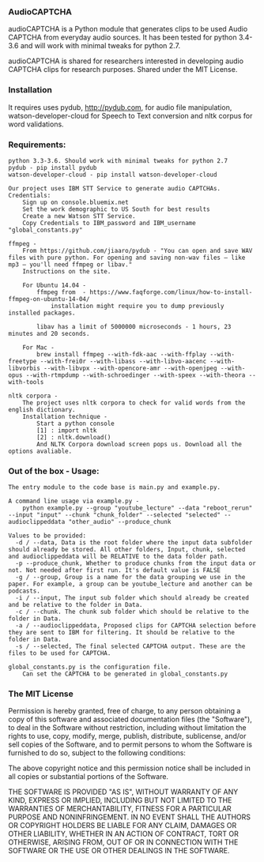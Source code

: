 ### AudioCAPTCHA

audioCAPTCHA is a Python module that generates clips to be used Audio CAPTCHA from everyday audio sources. It has been tested for python 3.4-3.6 and will work with minimal tweaks for python 2.7.

audioCAPTCHA is shared for researchers interested in developing audio CAPTCHA clips for research purposes.
Shared under the MIT License.

### Installation

It requires uses pydub, http://pydub.com, for audio file manipulation, watson-developer-cloud for Speech to Text conversion and nltk corpus for word validations.

### Requirements:
    python 3.3-3.6. Should work with minimal tweaks for python 2.7
    pydub - pip install pydub
    watson-developer-cloud - pip install watson-developer-cloud

    Our project uses IBM STT Service to generate audio CAPTCHAs. Credentials:
        Sign up on console.bluemix.net
        Set the work demographic to US South for best results
        Create a new Watson STT Service.
        Copy Credentials to IBM_password and IBM_username "global_constants.py"

    ffmpeg -
        From https://github.com/jiaaro/pydub - "You can open and save WAV files with pure python. For opening and saving non-wav files – like mp3 – you'll need ffmpeg or libav."
        Instructions on the site.

        For Ubuntu 14.04 -
            ffmpeg from  - https://www.faqforge.com/linux/how-to-install-ffmpeg-on-ubuntu-14-04/
                installation might require you to dump previously installed packages.

            libav has a limit of 5000000 microseconds - 1 hours, 23 minutes and 20 seconds.

        For Mac -
            brew install ffmpeg --with-fdk-aac --with-ffplay --with-freetype --with-frei0r --with-libass --with-libvo-aacenc --with-libvorbis --with-libvpx --with-opencore-amr --with-openjpeg --with-opus --with-rtmpdump --with-schroedinger --with-speex --with-theora --with-tools

    nltk corpora -
        The project uses nltk corpora to check for valid words from the english dictionary.
        Installation technique -
            Start a python console
            [1] : import nltk
            [2] : nltk.download()
            And NLTK Corpora download screen pops us. Download all the options avaliable.


### Out of the box - Usage:

    The entry module to the code base is main.py and example.py.

    A command line usage via example.py -
        python example.py --group "youtube_lecture" --data "reboot_rerun" --input "input" --chunk "chunk_folder" --selected "selected" --audioclippeddata "other_audio" --produce_chunk

    Values to be provided:
      -d / --data, Data is the root folder where the input data subfolder should already be stored. All other folders, Input, chunk, selected and audioclippeddata will be RELATIVE to the data folder path.
      -p --produce_chunk, Whether to produce chunks from the input data or not. Not needed after first run. It's default value is FALSE
      -g / --group, Group is a name for the data grouping we use in the paper. For example, a group can be youtube_lecture and another can be podcasts.
      -i / --input, The input sub folder which should already be created and be relative to the folder in Data.
      -c / --chunk. The chunk sub folder which should be relative to the folder in Data.
      -a / --audioclippeddata, Proposed clips for CAPTCHA selection before they are sent to IBM for filtering. It should be relative to the folder in Data.
      -s / --selected, The final selected CAPTCHA output. These are the files to be used for CAPTCHA.

    global_constants.py is the configuration file.
        Can set the CAPTCHA to be generated in global_constants.py

### The MIT License
Permission is hereby granted, free of charge, to any person obtaining a copy of this software and associated documentation files (the "Software"), to deal in the Software without restriction, including without limitation the rights to use, copy, modify, merge, publish, distribute, sublicense, and/or sell copies of the Software, and to permit persons to whom the Software is furnished to do so, subject to the following conditions:

The above copyright notice and this permission notice shall be included in all copies or substantial portions of the Software.

THE SOFTWARE IS PROVIDED "AS IS", WITHOUT WARRANTY OF ANY KIND, EXPRESS OR IMPLIED, INCLUDING BUT NOT LIMITED TO THE WARRANTIES OF MERCHANTABILITY, FITNESS FOR A PARTICULAR PURPOSE AND NONINFRINGEMENT. IN NO EVENT SHALL THE AUTHORS OR COPYRIGHT HOLDERS BE LIABLE FOR ANY CLAIM, DAMAGES OR OTHER LIABILITY, WHETHER IN AN ACTION OF CONTRACT, TORT OR OTHERWISE, ARISING FROM, OUT OF OR IN CONNECTION WITH THE SOFTWARE OR THE USE OR OTHER DEALINGS IN THE SOFTWARE.
